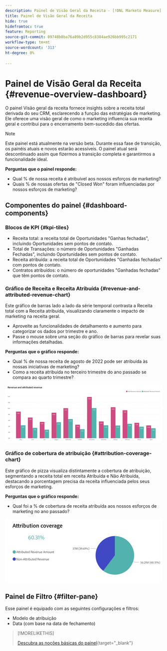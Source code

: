 ```yaml
---
description: Painel de Visão Geral da Receita - [!DNL Marketo Measure] - Produto
title: Painel de Visão Geral da Receita
hide: true
hidefromtoc: true
feature: Reporting
source-git-commit: 09748b8ba76a89b2d955c8384ae926bb995c2171
workflow-type: tm+mt
source-wordcount: '313'
ht-degree: 0%

---
```


# Painel de Visão Geral da Receita {#revenue-overview-dashboard}

O painel Visão geral da receita fornece insights sobre a receita total derivada do seu CRM, esclarecendo a função das estratégias de marketing. Ele oferece uma visão geral de como o marketing influencia sua receita geral e contribui para o encerramento bem-sucedido das ofertas.

>[!NOTE]
>
>Este painel está atualmente na versão beta. Durante essa fase de transição, os painéis atuais e novos estarão acessíveis. O painel atual será descontinuado assim que fizermos a transição completa e garantirmos a funcionalidade ideal.

**Perguntas que o painel responde:**

* Qual % de nossa receita é atribuível aos nossos esforços de marketing?
* Quais % de nossas ofertas de &quot;Closed Won&quot; foram influenciadas por nossos esforços de marketing?

## Componentes do painel {#dashboard-components}

### Blocos de KPI {#kpi-tiles}

* Receita total: a receita total de Oportunidades &quot;Ganhas fechadas&quot;, incluindo Oportunidades sem pontos de contato.
* Total de Transações: o número de Oportunidades &quot;Ganhadas Fechadas&quot;, incluindo Oportunidades sem pontos de contato.
* Receita atribuída: a receita total de Oportunidades &quot;Ganhadas fechadas&quot; com pontos de contato.
* Contratos atribuídos: o número de oportunidades &quot;Ganhadas fechadas&quot; que têm pontos de contato.

### Gráfico de Receita e Receita Atribuída {#revenue-and-attributed-revenue-chart}

Este gráfico de barras lado a lado da série temporal contrasta a Receita total com a Receita atribuída, visualizando claramente o impacto de marketing na receita geral.

* Aproveite as funcionalidades de detalhamento e aumento para categorizar os dados por trimestre e ano.
* Passe o mouse sobre uma seção do gráfico de barras para revelar suas informações detalhadas.

**Perguntas que o gráfico responde:**

* Qual % de nossa receita de agosto de 2022 pode ser atribuída às nossas iniciativas de marketing?
* Como a receita atribuída no terceiro trimestre do ano passado se compara ao quarto trimestre?

![](assets/revenue-overview-dashboard-1.png)

### Gráfico de cobertura de atribuição {#attribution-coverage-chart}

Este gráfico de pizza visualiza distintamente a cobertura de atribuição, segmentando a receita total em receita Atribuída e Não Atribuída, destacando a porcentagem precisa da receita influenciada pelos seus esforços de marketing.

**Perguntas que o gráfico responde:**

* Qual foi a % de cobertura de receita atribuída aos nossos esforços de marketing no ano passado?

![](assets/revenue-overview-dashboard-2.png)

## Painel de Filtro {#filter-pane}

Esse painel é equipado com as seguintes configurações e filtros:

* Modelo de atribuição
* Data (com base na data de fechamento)

>[!MORELIKETHIS]
>
>[Descubra as noções básicas do painel](/help/marketo-measure-discover-ui/dashboards/discover-dashboard-basics.md){target="_blank"}
